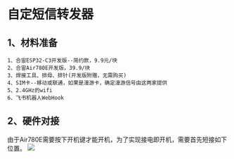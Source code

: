# 自定短信转发器
## 1、材料准备
```
1、合宙ESP32-C3开发版--简约款，9.9元/块
2、合宙Air780E开发版，39.9/块
3、焊接工具、排母、排针(开发版附赠，无需购买)
4、SIM卡--移动或联通，如果是漫游卡，确定漫游信号由这两家提供
5、2.4GHz的wifi
6、飞书机器人WebHook
```
## 2、硬件对接
由于Air780E需要按下开机键才能开机，为了实现接电即开机，需要首先短接如下位置。
<image src="短接Air780E电源开关.jpg"/>
